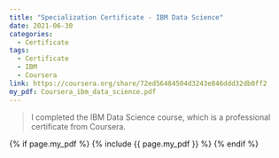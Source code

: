 ```yaml
---
title: "Specialization Certificate - IBM Data Science"
date: 2021-06-30
categories:
  - Certificate
tags:
  - Certificate
  - IBM
  - Coursera
link: https://coursera.org/share/72ed56484504d3243e846ddd32db0ff2
my_pdf: Coursera_ibm_data_science.pdf
---
```

>I completed the IBM Data Science course, which is a professional certificate from Coursera.

{% if page.my_pdf %}
  {% include {{ page.my_pdf }} %}
{% endif %}
